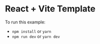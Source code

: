 # React + Vite Template

To run this example:

- `npm install` or `yarn`
- `npm run dev` or `yarn dev`
